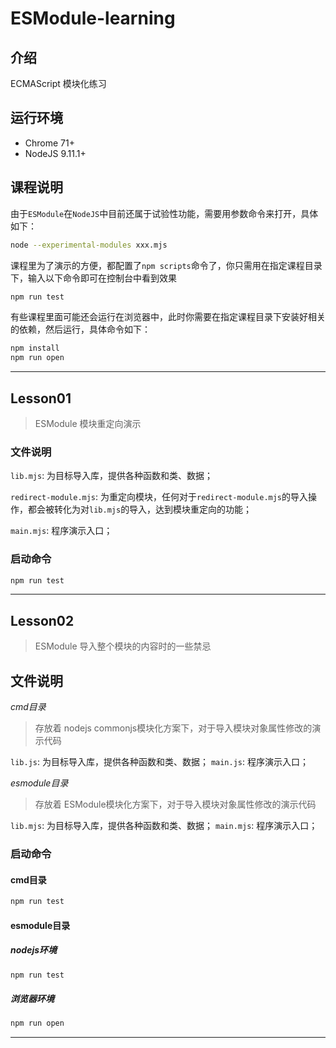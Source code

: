 # ESModule-learning

## 介绍
ECMAScript 模块化练习

## 运行环境

- Chrome 71+
- NodeJS 9.11.1+

## 课程说明
由于`ESModule`在`NodeJS`中目前还属于试验性功能，需要用参数命令来打开，具体如下：
```bash
node --experimental-modules xxx.mjs
```
课程里为了演示的方便，都配置了`npm scripts`命令了，你只需用在指定课程目录下，输入以下命令即可在控制台中看到效果
```bash
npm run test
```
有些课程里面可能还会运行在浏览器中，此时你需要在指定课程目录下安装好相关的依赖，然后运行，具体命令如下：
```bash
npm install
npm run open
```

------------------------------------------

## Lesson01

> ESModule 模块重定向演示

### 文件说明
`lib.mjs`: 为目标导入库，提供各种函数和类、数据；

`redirect-module.mjs`: 为重定向模块，任何对于`redirect-module.mjs`的导入操作，都会被转化为对`lib.mjs`的导入，达到模块重定向的功能；

`main.mjs`: 程序演示入口；

### 启动命令

```bash
npm run test
```

---------------------------------------

## Lesson02
> ESModule 导入整个模块的内容时的一些禁忌

## 文件说明
*cmd目录*
> 存放着 nodejs commonjs模块化方案下，对于导入模块对象属性修改的演示代码

`lib.js`: 为目标导入库，提供各种函数和类、数据；
`main.js`: 程序演示入口；

*esmodule目录*
> 存放着 ESModule模块化方案下，对于导入模块对象属性修改的演示代码

`lib.mjs`: 为目标导入库，提供各种函数和类、数据；
`main.mjs`: 程序演示入口；

### 启动命令
#### cmd目录
```bash
npm run test
```

#### esmodule目录
##### nodejs环境
```bash
npm run test
```

##### 浏览器环境
```bash
npm run open
```

---------------------------------------------